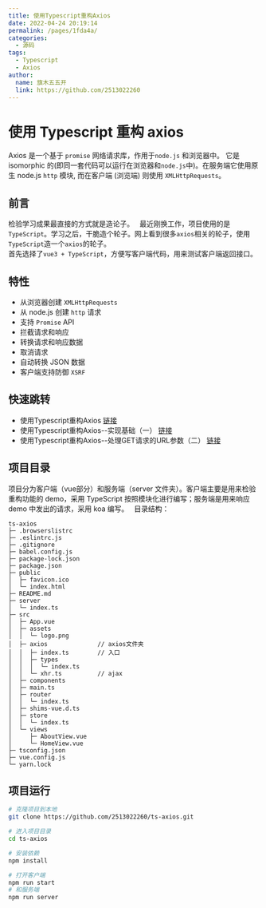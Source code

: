 ```yaml
---
title: 使用Typescript重构Axios
date: 2022-04-24 20:19:14
permalink: /pages/1fda4a/
categories:
  - 源码
tags:
  - Typescript
  - Axios
author: 
  name: 旗木五五开
  link: https://github.com/2513022260
---
```


# 使用 Typescript 重构 axios

Axios 是一个基于 `promise` 网络请求库，作用于`node.js` 和浏览器中。 它是 isomorphic 的(即同一套代码可以运行在浏览器和`node.js`中)。在服务端它使用原生 node.js `http` 模块, 而在客户端 (浏览端) 则使用 `XMLHttpRequests`。
<!-- more -->

## 前言

检验学习成果最直接的方式就是造论子。  
最近刚换工作，项目使用的是`TypeScript`。学习之后，干脆造个轮子。网上看到很多`axios`相关的轮子，使用`TypeScript`造一个`axios`的轮子。  
首先选择了`vue3 + TypeScript`，方便写客户端代码，用来测试客户端返回接口。

## 特性

- 从浏览器创建 `XMLHttpRequests`
- 从 node.js 创建 `http` 请求
- 支持 `Promise` API
- 拦截请求和响应
- 转换请求和响应数据
- 取消请求
- 自动转换 JSON 数据
- 客户端支持防御 `XSRF`

## 快速跳转
- 使用Typescript重构Axios [链接](/pages/1fda4a/)
- 使用Typescript重构Axios--实现基础（一） [链接](/pages/7feef0/)
- 使用Typescript重构Axios--处理GET请求的URL参数（二） [链接](/pages/518c20/)

## 项目目录

项目分为客户端（vue部分）和服务端（server 文件夹）。客户端主要是用来检验重构功能的 demo，采用 TypeScript 按照模块化进行编写；服务端是用来响应 demo 中发出的请求，采用 koa 编写。  
目录结构：

```
ts-axios
├─ .browserslistrc
├─ .eslintrc.js
├─ .gitignore
├─ babel.config.js
├─ package-lock.json
├─ package.json
├─ public
│  ├─ favicon.ico
│  └─ index.html
├─ README.md
├─ server
│  └─ index.ts
├─ src
│  ├─ App.vue
│  ├─ assets
│  │  └─ logo.png
│  ├─ axios              // axios文件夹
│  │  ├─ index.ts        // 入口
│  │  ├─ types
│  │  │  └─ index.ts
│  │  └─ xhr.ts          // ajax
│  ├─ components
│  ├─ main.ts
│  ├─ router
│  │  └─ index.ts
│  ├─ shims-vue.d.ts
│  ├─ store
│  │  └─ index.ts
│  └─ views
│     ├─ AboutView.vue
│     └─ HomeView.vue
├─ tsconfig.json
├─ vue.config.js
└─ yarn.lock
```

## 项目运行

```bash
# 克隆项目到本地
git clone https://github.com/2513022260/ts-axios.git

# 进入项目目录
cd ts-axios

# 安装依赖
npm install

# 打开客户端
npm run start
# 和服务端
npm run server
```


